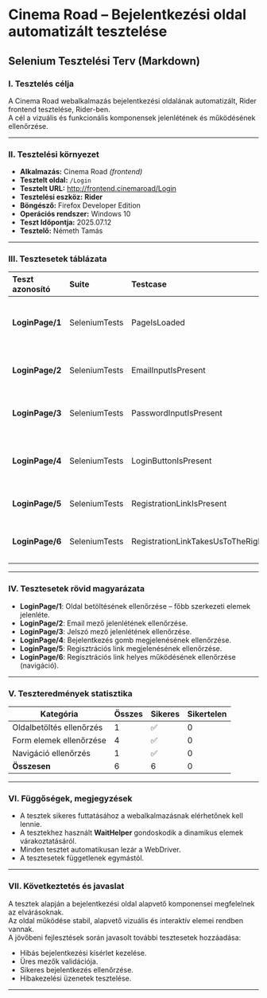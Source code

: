 # Cinema Road – Bejelentkezési oldal automatizált tesztelése

## Selenium Tesztelési Terv (Markdown)

### I. Tesztelés célja
A Cinema Road webalkalmazás bejelentkezési oldalának automatizált, Rider frontend tesztelése, Rider-ben.  
A cél a vizuális és funkcionális komponensek jelenlétének és működésének ellenőrzése.

---

### II. Tesztelési környezet

- **Alkalmazás:** Cinema Road *(frontend)*
- **Tesztelt oldal:** `/Login`
- **Tesztelt URL:** http://frontend.cinemaroad/Login
- **Tesztelési eszköz:** **Rider**
- **Böngésző:** Firefox Developer Edition
- **Operációs rendszer:** Windows 10
- **Teszt Időpontja:** 2025.07.12
- **Tesztelő:** Németh Tamás

---

### III. Tesztesetek táblázata

| Teszt azonosító | Suite         | Testcase                          | Leírás                                                         | Elvárt eredmény                                              | Futási idő | Eredmény |
| :------------- | :------------ | :-------------------------------- | :------------------------------------------------------------- | :---------------------------------------------------------- | :-------- | :------ |
| **LoginPage/1**      | SeleniumTests | PageIsLoaded                      | Ellenőrzi, hogy a bejelentkezési oldal sikeresen megjelenik-e | Az oldal betölt, főbb elemek láthatók                        | 0,002 s  | ✅ |
| **LoginPage/2**      | SeleniumTests | EmailInputIsPresent                | Ellenőrzi, hogy az email input mező jelen van-e               | Az email input látható                                      | 0,001 s  | ✅ |
| **LoginPage/3**      | SeleniumTests | PasswordInputIsPresent             | Ellenőrzi, hogy a jelszó input mező jelen van-e               | A jelszó input látható                                      | 0,001 s  | ✅ |
| **LoginPage/4**      | SeleniumTests | LoginButtonIsPresent               | Ellenőrzi, hogy a "Bejelentkezés" gomb jelen van-e            | A gomb megjelenik                                           | 0,687 s  | ✅ |
| **LoginPage/5**      | SeleniumTests | RegistrationLinkIsPresent          | Ellenőrzi, hogy a regisztráció link jelen van-e               | A regisztrációs link látható                                | 0,018 s  | ✅ |
| **LoginPage/6**      | SeleniumTests | RegistrationLinkTakesUsToTheRightPlace | Ellenőrzi, hogy a regisztrációs link a megfelelő helyre navigál | Navigáció a "/Registration" oldalra                        | 0,007 s  | ✅ |

---

### IV. Tesztesetek rövid magyarázata

- **LoginPage/1**: Oldal betöltésének ellenőrzése – főbb szerkezeti elemek jelenléte.
- **LoginPage/2**: Email mező jelenlétének ellenőrzése.
- **LoginPage/3**: Jelszó mező jelenlétének ellenőrzése.
- **LoginPage/4**: Bejelentkezés gomb megjelenésének ellenőrzése.
- **LoginPage/5**: Regisztrációs link megjelenésének ellenőrzése.
- **LoginPage/6**: Regisztrációs link helyes működésének ellenőrzése (navigáció).

---

### V. Teszteredmények statisztika

| Kategória              | Összes | Sikeres | Sikertelen |
| ---------------------- | ------ | ------- | ---------- |
| Oldalbetöltés ellenőrzés | 1     | ✅      | 0          |
| Form elemek ellenőrzése | 4     | ✅      | 0          |
| Navigáció ellenőrzés    | 1     | ✅      | 0          |
| **Összesen**            | 6     | 6      | 0          |

---

### VI. Függőségek, megjegyzések

- A tesztek sikeres futtatásához a webalkalmazásnak elérhetőnek kell lennie.
- A tesztekhez használt **WaitHelper** gondoskodik a dinamikus elemek várakoztatásáról.
- Minden tesztet automatikusan lezár a WebDriver.
- A tesztesetek függetlenek egymástól.

---

### VII. Következtetés és javaslat

A tesztek alapján a bejelentkezési oldal alapvető komponensei megfelelnek az elvárásoknak.  
Az oldal működése stabil, alapvető vizuális és interaktív elemei rendben vannak.  
A jövőbeni fejlesztések során javasolt további tesztesetek hozzáadása:

- Hibás bejelentkezési kísérlet kezelése.
- Üres mezők validációja.
- Sikeres bejelentkezés ellenőrzése.
- Hibakezelési üzenetek tesztelése.

---